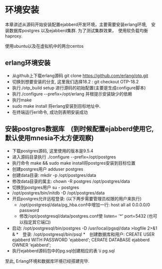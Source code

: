# 环境安装

本章讲述从源码开始安装配置ejabberd开发环境，主要需要安装erlang环境,　安装数据库postgres
以及ejabberd集群. 为了测试集群效果，　使用软负载均衡haproxy. 

使用ubuntu以及在虚拟机中的两台centos

## erlang环境安装

* 从github上下载erlang源码 git clone https://github.com/erlang/otp.git
* 切换到想要安装的分支, 这里我们选择18.2 :  git checkout OTP-18.2
* 执行./otp_build setup 进行源码的初始配置(主要是生成configure脚本)
* 执行./configure --prefix=/opt/erlang 并根提示安装缺少的依赖
* 执行make 
* sudo make install 将erlang安装到目标地址中.
* 在终端运行erl命令, 成功则表明安装成功

## 安装postgres数据库　(到时候配置ejabberd使用它, 默认使用mnesia不太方便观察)

  * 下载postgres源码, 这里使用的版本是9.5.4
  * 进入源码目录执行 ./configure --prefix=/opt/postgres
  * 执行命令 make && sudo make install将postgres安装到目标位置
  * 创建postgres用户 adduser postgres
  * 创建data目录:   mkdir -p /opt/postgres/data
  * 修改data目录的属主: chown -R postgres /opt/postgres/data
  * 切换到postgres用户 su - postgres
  * /opt/postgres/bin/initdb -D /opt/postgres/data
  * 开启postgres允许远程登录:
      (以下两步需要管理员权限的用户来执行)    
    * /opt/postgresql/data/pg_hba.conf中增加一行: host all all 0.0.0.0/0 password
    * 修改/opt/postgresql/data/postgres.conf使 
          listen= '*' port=5432 (也可以指定其它端口)
  * 启动: /opt/postgresql/bin/postgres -D /usr/local/pgsql/data >logfile 2>&1 &
  *　登录: /opt/postgresql/bin/psql 
  *　创建数据库和用户:
        CREATE USER ejabberd WITH PASSWORD 'ejabberd'; 
        CERATE DATABASE ejabberd OWNER 'ejabberd';
  * 执行ejabberd源码包中的pg.sql创建相应的表 \i pg.sql

至此, Erlang环境和数据库环境已经搭建完毕.


